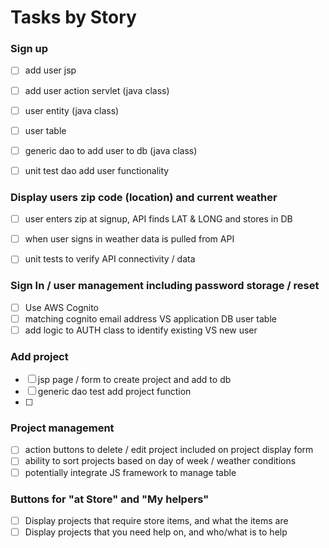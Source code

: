 # Tasks by Story

### Sign up

- [ ] add user jsp
- [ ] add user action servlet (java class)
- [ ] user entity (java class)
- [ ] user table
- [ ] generic dao to add user to db (java class)
- [ ] unit test dao add user functionality



### Display users zip code (location) and current weather

- [ ] user enters zip at signup, API finds LAT & LONG and stores in DB
- [ ] when user signs in weather data is pulled from API
- [ ] unit tests to verify API connectivity / data


### Sign In / user management including password storage / reset 

- [ ] Use AWS Cognito
-[ ] matching cognito email address VS application DB user table 
- [ ] add logic to AUTH class to identify existing VS new user

### Add project

- [ ] jsp page / form to create project and add to db
- [ ] generic dao test add project function
- [ ] 


### Project management 
- [ ] action buttons to delete / edit project included on project display form
- [ ] ability to sort projects based on day of week / weather conditions
- [ ] potentially integrate JS framework to manage table

### Buttons for "at Store"  and "My helpers"
- [ ] Display projects that require store items, and what the items are
- [ ] Display projects that you need help on, and who/what is to help 
